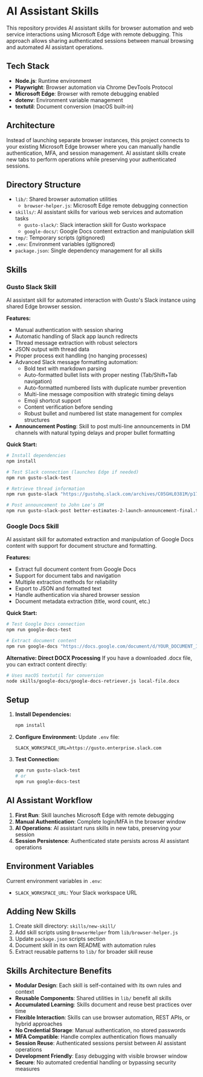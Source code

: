 # AI Assistant Skills

This repository provides AI assistant skills for browser automation and web service interactions using Microsoft Edge with remote debugging. This approach allows sharing authenticated sessions between manual browsing and automated AI assistant operations.

## Tech Stack

- **Node.js**: Runtime environment
- **Playwright**: Browser automation via Chrome DevTools Protocol
- **Microsoft Edge**: Browser with remote debugging enabled
- **dotenv**: Environment variable management
- **textutil**: Document conversion (macOS built-in)

## Architecture

Instead of launching separate browser instances, this project connects to your existing Microsoft Edge browser where you can manually handle authentication, MFA, and session management. AI assistant skills create new tabs to perform operations while preserving your authenticated sessions.

## Directory Structure

- `lib/`: Shared browser automation utilities
  - `browser-helper.js`: Microsoft Edge remote debugging connection
- `skills/`: AI assistant skills for various web services and automation tasks
  - `gusto-slack/`: Slack interaction skill for Gusto workspace
  - `google-docs/`: Google Docs content extraction and manipulation skill
- `tmp/`: Temporary scripts (gitignored)
- `.env`: Environment variables (gitignored)
- `package.json`: Single dependency management for all skills

## Skills

### Gusto Slack Skill

AI assistant skill for automated interaction with Gusto's Slack instance using shared Edge browser session.

**Features:**
- Manual authentication with session sharing
- Automatic handling of Slack app launch redirects
- Thread message extraction with robust selectors
- JSON output with thread data
- Proper process exit handling (no hanging processes)
- Advanced Slack message formatting automation:
  - Bold text with markdown parsing
  - Auto-formatted bullet lists with proper nesting (Tab/Shift+Tab navigation)
  - Auto-formatted numbered lists with duplicate number prevention
  - Multi-line message composition with strategic timing delays
  - Emoji shortcut support
  - Content verification before sending
  - Robust bullet and numbered list state management for complex structures
- **Announcement Posting**: Skill to post multi-line announcements in DM channels with natural typing delays and proper bullet formatting

**Quick Start:**
```bash
# Install dependencies
npm install

# Test Slack connection (launches Edge if needed)
npm run gusto-slack-test

# Retrieve thread information
npm run gusto-slack "https://gustohq.slack.com/archives/C05GHL0381M/p1749775659622829"

# Post announcement to John Lee's DM
npm run gusto-slack-post better-estimates-2-launch-announcement-final.txt
```

### Google Docs Skill

AI assistant skill for automated extraction and manipulation of Google Docs content with support for document structure and formatting.

**Features:**
- Extract full document content from Google Docs
- Support for document tabs and navigation
- Multiple extraction methods for reliability
- Export to JSON and formatted text
- Handle authentication via shared browser session
- Document metadata extraction (title, word count, etc.)

**Quick Start:**
```bash
# Test Google Docs connection
npm run google-docs-test

# Extract document content
npm run google-docs "https://docs.google.com/document/d/YOUR_DOCUMENT_ID/edit"
```

**Alternative: Direct DOCX Processing**
If you have a downloaded .docx file, you can extract content directly:
```bash
# Uses macOS textutil for conversion
node skills/google-docs/google-docs-retriever.js local-file.docx
```

## Setup

1. **Install Dependencies:**
   ```bash
   npm install
   ```

2. **Configure Environment:**
   Update `.env` file:
   ```env
   SLACK_WORKSPACE_URL=https://gusto.enterprise.slack.com
   ```

3. **Test Connection:**
   ```bash
   npm run gusto-slack-test
   # or
   npm run google-docs-test
   ```

## AI Assistant Workflow

1. **First Run**: Skill launches Microsoft Edge with remote debugging
2. **Manual Authentication**: Complete login/MFA in the browser window
3. **AI Operations**: AI assistant runs skills in new tabs, preserving your session
4. **Session Persistence**: Authenticated state persists across AI assistant operations

## Environment Variables

Current environment variables in `.env`:
- `SLACK_WORKSPACE_URL`: Your Slack workspace URL

## Adding New Skills

1. Create skill directory: `skills/new-skill/`
2. Add skill scripts using `BrowserHelper` from `lib/browser-helper.js`
3. Update `package.json` scripts section
4. Document skill in its own README with automation rules
5. Extract reusable patterns to `lib/` for broader skill reuse

## Skills Architecture Benefits

- **Modular Design**: Each skill is self-contained with its own rules and context
- **Reusable Components**: Shared utilities in `lib/` benefit all skills
- **Accumulated Learning**: Skills document and reuse best practices over time
- **Flexible Interaction**: Skills can use browser automation, REST APIs, or hybrid approaches
- **No Credential Storage**: Manual authentication, no stored passwords
- **MFA Compatible**: Handle complex authentication flows manually
- **Session Reuse**: Authenticated sessions persist between AI assistant operations
- **Development Friendly**: Easy debugging with visible browser window
- **Secure**: No automated credential handling or bypassing security measures
